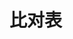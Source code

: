 # 比对表

<LotteryTable />

<script setup>
import LotteryTable from "./.vitepress/components/LotteryTable.vue";
</script>
